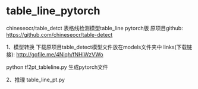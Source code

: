 # table_line_pytorch
chineseocr/table_detct 表格线检测模型table_line pytorch版
原项目github: https://github.com/chineseocr/table-detect

1、模型转换
下载原项目table_detect模型文件放在models文件夹中
links(下载链接): http://gofile.me/4Nlqh/fNHlWzVWo

python tf2pt_tableline.py 生成pytorch文件

2、推理
table_line_pt.py
